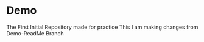 # Demo
The First Initial Repository made for practice
This I am making changes from Demo-ReadMe Branch
